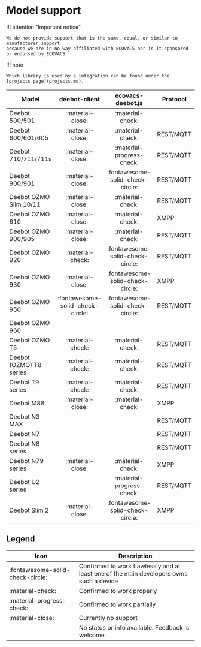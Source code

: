 # Model support

!!! attention "Important notice"

    We do not provide support that is the same, equal, or similar to manufacturer support
    because we are in no way affiliated with ECOVACS nor is it sponsored or endorsed by ECOVACS

!!! note

    Which library is used by a integration can be found under the [projects page](projects.md).

| Model                   |          deebot-client           |        ecovacs-deebot.js         | Protocol  | Data type |
| ----------------------- | :------------------------------: | :------------------------------: | --------- | --------- |
| Deebot 500/501          |         :material-close:         |         :material-check:         |           |           |
| Deebot 600/601/605      |         :material-close:         |         :material-check:         | REST/MQTT | XML       |
| Deebot 710/711/711s     |         :material-close:         |    :material-progress-check:     | REST/MQTT | XML       |
| Deebot 900/901          |         :material-close:         | :fontawesome-solid-check-circle: | REST/MQTT | XML       |
| Deebot OZMO Slim 10/11  |         :material-close:         |         :material-check:         | REST/MQTT | XML       |
| Deebot OZMO 610         |         :material-close:         |         :material-check:         | XMPP      | XML       |
| Deebot OZMO 900/905     |         :material-close:         |         :material-check:         | REST/MQTT | XML       |
| Deebot OZMO 920         |         :material-check:         | :fontawesome-solid-check-circle: | REST/MQTT | JSON      |
| Deebot OZMO 930         |         :material-close:         | :fontawesome-solid-check-circle: | XMPP      | XML       |
| Deebot OZMO 950         | :fontawesome-solid-check-circle: | :fontawesome-solid-check-circle: | REST/MQTT | JSON      |
| Deebot OZMO 960         |                                  |                                  |           |           |
| Deebot OZMO T5          |         :material-check:         |         :material-check:         | REST/MQTT | JSON      |
| Deebot (OZMO) T8 series |         :material-check:         |         :material-check:         | REST/MQTT | JSON      |
| Deebot T9 series        |         :material-check:         |         :material-check:         | REST/MQTT | JSON      |
| Deebot M88              |         :material-close:         |         :material-check:         | XMPP      | XML       |
| Deebot N3 MAX           |                                  |                                  | REST/MQTT | JSON      |
| Deebot N7               |                                  |                                  | REST/MQTT | JSON      |
| Deebot N8 series        |                                  |                                  | REST/MQTT | JSON      |
| Deebot N79 series       |         :material-close:         |         :material-check:         | XMPP      | XML       |
| Deebot U2 series        |                                  |    :material-progress-check:     | REST/MQTT | JSON      |
| Deebot Slim 2           |         :material-close:         | :fontawesome-solid-check-circle: | XMPP      | XML       |

## Legend

| Icon                             | Description                                                                             |
| -------------------------------- | --------------------------------------------------------------------------------------- |
| :fontawesome-solid-check-circle: | Confirmed to work flawlessly and at least one of the main developers owns such a device |
| :material-check:                 | Confirmed to work properly                                                              |
| :material-progress-check:        | Confirmed to work partially                                                             |
| :material-close:                 | Currently no support                                                                    |
|                                  | No status or info available. Feedback is welcome                                        |
